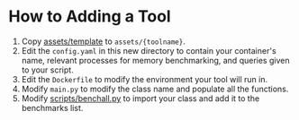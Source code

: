 # How to Adding a Tool

1. Copy [assets/template](/assets/template/) to `assets/{toolname}`.
2. Edit the `config.yaml` in this new directory to contain your container's name, relevant processes for memory benchmarking, and queries given to your script. 
3. Edit the `Dockerfile` to modify the environment your tool will run in.
4. Modify `main.py` to modify the class name and populate all the functions. 
5. Modify [scripts/benchall.py](/scripts/benchall.py) to import your class and add it to the benchmarks list.
